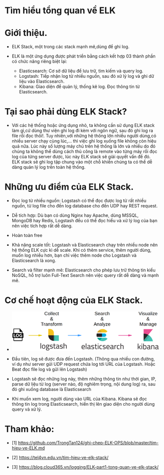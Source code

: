 # Tìm hiểu tổng quan về ELK

# Giới thiệu. 

- ELK Stack, một trong các stack mạnh mẽ,dùng để ghi log.

- ELK là một ứng dụng được phát triển bằng cách kết hợp 03 thành phần có chức năng riêng biệt lại: 

  + Elasticsearch: Cơ sở dữ liệu để lưu trữ, tìm kiếm và query log.
  + Logstash: Tiếp nhận log từ nhiều nguồn, sau đó xử lý log và ghi dữ liệu vào Elasticsearch.
  + Kibana: Giao diện để quản lý, thống kê log. Đọc thông tin từ Elasticsearch.
  
# Tại sao phải dùng ELK Stack?

- Với các hệ thống hoặc ứng dụng nhỏ, ta không cần sử dụng ELK stack làm gì,cứ dùng thư viện ghi log đi kèm với ngôn ngữ, sau đó ghi log ra file rồi đọc thôi!.
Tuy nhiên,với những hệ thông lớn nhiều người dùng,có nhiều server chạy cùng lúc,... thì việc ghi log xuống file không còn hiệu quả nữa. Lúc này số lượng máy chủ 
trên hệ thống là lớn và nhiều do đó chúng ta không thể dùng cách thủ công là remote vào từng máy rồi đọc log của từng server được, lúc này ELK stack sẽ giải 
quyết vấn đề đó. ELK stack sẽ ghi log tập chung vào một chỗ khiến chúng ta có thể dễ dàng quản lý log trên toàn hệ thống.

# Những ưu điểm của ELK Stack.

- Đọc log từ nhiều nguồn: Logstash có thể đọc được log từ rất nhiều nguồn, từ log file cho đến log database cho đến UDP hay REST request.

- Dễ tích hợp: Dù bạn có dùng Nginx hay Apache, dùng MSSQL, MongoDB hay Redis, Logstash đều có thể đọc hiểu và xử lý log của bạn nên việc tích hợp rất dễ dàng.

- Hoàn toàn free

- Khả năng scale tốt: Logstash và Elasticsearch chạy trên nhiều node nên hệ thống ELK cực kì dễ scale. Khi có thêm service, thêm người dùng, muốn log nhiều hơn, 
bạn chỉ việc thêm node cho Logstash và Elasticsearch là xong.

- Search và filter mạnh mẽ: Elasticsearch cho phép lưu trữ thông tin kiểu NoSQL, hỗ trợ luôn Full-Text Search nên việc query rất dễ dàng và mạnh mẽ.

# Cơ chế hoạt động của ELK Stack.

- ![]( /image/o1.png)

- Đầu tiên, log sẽ được đưa đến Logstash. (Thông qua nhiều con đường, ví dụ như server gửi UDP request chứa log tới URL của Logstash. Hoặc Beat đọc file log 
và gửi lên Logstash)

- Logstash sẽ đọc những log này, thêm những thông tin như thời gian, IP, parse dữ liệu từ log (server nào, độ nghiêm trọng, nội dung log) ra, sau đó ghi xuống
 database là Elasticsearch
 
- Khi muốn xem log, người dùng vào URL của Kibana. Kibana sẽ đọc thông tin log trong Elasticsearch, hiển thị lên giao diện cho người dùng query và xử lý.

# Tham khảo:

- [1] https://github.com/TrongTan124/ghi-chep-ELK-OPS/blob/master/tim-hieu-ve-ELK.md


- [2] https://tel4vn.edu.vn/tim-hieu-ve-elk-stack/

- [3] https://blog.cloud365.vn/logging/ELK-part1-tong-quan-ve-elk-stack/ 
  
